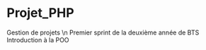 # Projet_PHP
Gestion de projets \n
Premier sprint de la deuxième année de BTS
Introduction à la POO
